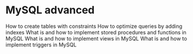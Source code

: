  # MySQL advanced
How to create tables with constraints
How to optimize queries by adding indexes
What is and how to implement stored procedures and functions in MySQL
What is and how to implement views in MySQL
What is and how to implement triggers in MySQL
